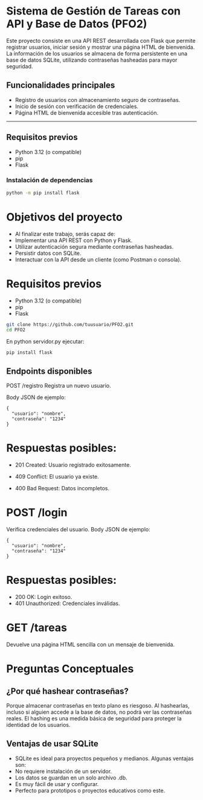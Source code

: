 # Sistema de Gestión de Tareas con API y Base de Datos (PFO2)

Este proyecto consiste en una API REST desarrollada con Flask que permite registrar usuarios, iniciar sesión y mostrar una página HTML de bienvenida. La información de los usuarios se almacena de forma persistente en una base de datos SQLite, utilizando contraseñas hasheadas para mayor seguridad.

## Funcionalidades principales

- Registro de usuarios con almacenamiento seguro de contraseñas.
- Inicio de sesión con verificación de credenciales.
- Página HTML de bienvenida accesible tras autenticación.

---

## Requisitos previos

- Python 3.12 (o compatible)
- pip
- Flask

### Instalación de dependencias

```bash
python -m pip install flask
```

# Objetivos del proyecto

 - Al finalizar este trabajo, serás capaz de:
 - Implementar una API REST con Python y Flask.
 - Utilizar autenticación segura mediante contraseñas hasheadas.
- Persistir datos con SQLite.
- Interactuar con la API desde un cliente (como Postman o consola).

# Requisitos previos

- Python 3.12 (o compatible)
- pip
- Flask

```bash
git clone https://github.com/tuusuario/PFO2.git
cd PFO2
```
En python servidor.py ejecutar:
```
pip install flask

```
## Endpoints disponibles
POST /registro
Registra un nuevo usuario.

Body JSON de ejemplo:
```
{
  "usuario": "nombre",
  "contraseña": "1234"
}
```
# Respuestas posibles:

- 201 Created: Usuario registrado exitosamente.

- 409 Conflict: El usuario ya existe.

- 400 Bad Request: Datos incompletos.
# POST /login
Verifica credenciales del usuario.
Body JSON de ejemplo:
```
{
  "usuario": "nombre",
  "contraseña": "1234"
}
```
# Respuestas posibles:
- 200 OK: Login exitoso.
- 401 Unauthorized: Credenciales inválidas.
# GET /tareas
Devuelve una página HTML sencilla con un mensaje de bienvenida.
# Preguntas Conceptuales
## ¿Por qué hashear contraseñas?
Porque almacenar contraseñas en texto plano es riesgoso. Al hashearlas, incluso si alguien accede a la base de datos, no podrá ver las contraseñas reales. El hashing es una medida básica de seguridad para proteger la identidad de los usuarios.
## Ventajas de usar SQLite
- SQLite es ideal para proyectos pequeños y medianos. Algunas ventajas son:
- No requiere instalación de un servidor.
- Los datos se guardan en un solo archivo .db.
- Es muy fácil de usar y configurar.
- Perfecto para prototipos o proyectos educativos como este.
